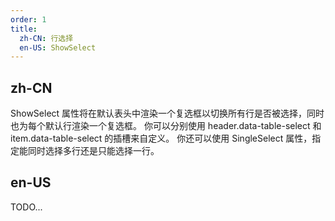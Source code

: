 ```yaml
---
order: 1
title:
  zh-CN: 行选择
  en-US: ShowSelect
---
```


## zh-CN

ShowSelect 属性将在默认表头中渲染一个复选框以切换所有行是否被选择，同时也为每个默认行渲染一个复选框。 你可以分别使用 header.data-table-select 和 item.data-table-select 的插槽来自定义。 你还可以使用 SingleSelect 属性，指定能同时选择多行还是只能选择一行。

## en-US

TODO...
